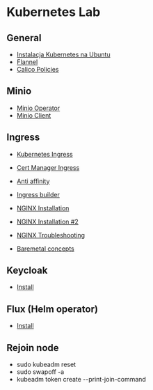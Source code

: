# Kubernetes Lab

## General
* [Instalacja Kubernetes na Ubuntu](https://computingforgeeks.com/deploy-kubernetes-cluster-on-ubuntu-with-kubeadm/)
* [Flannel](https://github.com/flannel-io/flannel#deploying-flannel-manually)
* [Calico Policies](https://docs.projectcalico.org/security/tutorials/kubernetes-policy-advanced)

## Minio

* [Minio Operator](https://github.com/minio/operator/releases/tag/v4.2.14)
* [Minio Client](https://docs.min.io/docs/minio-client-complete-guide.html)

## Ingress
* [Kubernetes Ingress](https://kubernetes.io/docs/concepts/services-networking/ingress/)
* [Cert Manager Ingress](https://cert-manager.io/docs/usage/ingress/)
* [Anti affinity](https://thenewstack.io/implement-node-and-pod-affinity-anti-affinity-in-kubernetes-a-practical-example/)
* [Ingress builder](https://ingressbuilder.jetstack.io/#tab-content-v1)
* [NGINX Installation](https://docs.nginx.com/nginx-ingress-controller/installation/installation-with-helm/)
* [NGINX Installation #2](https://kubernetes.github.io/ingress-nginx/deploy/)
* [NGINX Troubleshooting](https://kubernetes.github.io/ingress-nginx/troubleshooting/)

* [Baremetal concepts](https://kubernetes.github.io/ingress-nginx/deploy/baremetal/)
## Keycloak

* [Install](https://www.keycloak.org/getting-started/getting-started-operator-kubernetes)

## Flux (Helm operator)

* [Install](https://fluxcd.io/docs/concepts/)

## Rejoin node

* sudo kubeadm reset
* sudo swapoff -a
* kubeadm token create --print-join-command